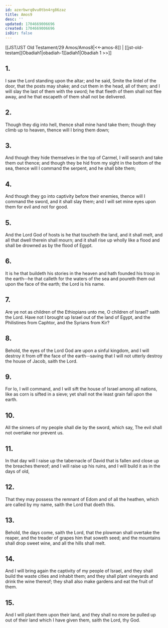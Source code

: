 ```yaml
---
id: azerbwrq0vu0tbn4rg86zaz
title: Amos9
desc: ''
updated: 1704669006696
created: 1704669006696
isDir: false
---
```

[[JST/JST Old Testament/29 Amos/Amos8|<<-amos-8]] | [[jst-old-testam[[Obadiah1|obadiah-1]]adiah1|Obadiah 1 >>]]
## 1.
I saw the Lord standing upon the altar; and he said, Smite the lintel of the door, that the posts may shake; and cut them in the head, all of them; and I will slay the last of them with the sword; he that fleeth of them shall not flee away, and he that escapeth of them shall not be delivered.
## 2.
Though they dig into hell, thence shall mine hand take them; though they climb up to heaven, thence will I bring them down;
## 3.
And though they hide themselves in the top of Carmel, I will search and take them out thence; and though they be hid from my sight in the bottom of the sea, thence will I command the serpent, and he shall bite them;
## 4.
And though they go into captivity before their enemies, thence will I command the sword, and it shall slay them; and I will set mine eyes upon them for evil and not for good.
## 5.
And the Lord God of hosts is he that toucheth the land, and it shall melt, and all that dwell therein shall mourn; and it shall rise up wholly like a flood and shall be drowned as by the flood of Egypt.
## 6.
It is he that buildeth his stories in the heaven and hath founded his troop in the earth\--he that calleth for the waters of the sea and poureth them out upon the face of the earth; the Lord is his name.
## 7.
Are ye not as children of the Ethiopians unto me, O children of Israel? saith the Lord. Have not I brought up Israel out of the land of Egypt, and the Philistines from Caphtor, and the Syrians from Kir?
## 8.
Behold, the eyes of the Lord God are upon a sinful kingdom, and I will destroy it from off the face of the earth\--saving that I will not utterly destroy the house of Jacob, saith the Lord.
## 9.
For lo, I will command, and I will sift the house of Israel among all nations, like as corn is sifted in a sieve; yet shall not the least grain fall upon the earth.
## 10.
All the sinners of my people shall die by the sword, which say, The evil shall not overtake nor prevent us.
## 11.
In that day will I raise up the tabernacle of David that is fallen and close up the breaches thereof; and I will raise up his ruins, and I will build it as in the days of old,
## 12.
That they may possess the remnant of Edom and of all the heathen, which are called by my name, saith the Lord that doeth this.
## 13.
Behold, the days come, saith the Lord, that the plowman shall overtake the reaper, and the treader of grapes him that soweth seed; and the mountains shall drop sweet wine, and all the hills shall melt.
## 14.
And I will bring again the captivity of my people of Israel, and they shall build the waste cities and inhabit them; and they shall plant vineyards and drink the wine thereof; they shall also make gardens and eat the fruit of them.
## 15.
And I will plant them upon their land, and they shall no more be pulled up out of their land which I have given them, saith the Lord, thy God.


